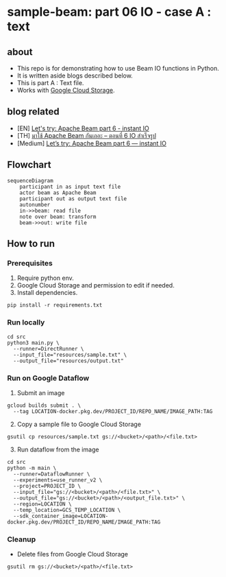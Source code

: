 # sample-beam: part 06 IO - case A : text

## about

- This repo is for demonstrating how to use Beam IO functions in Python.
- It is written aside blogs described below.
- This is part A : Text file.
- Works with [Google Cloud Storage](https://cloud.google.com/storage).

## blog related

- [EN] [Let's try: Apache Beam part 6 - instant IO](https://www.bluebirz.net/en/lets-try-apache-beam-part-6/)
- [TH] [มาใช้ Apache Beam กันเถอะ – ตอนที่ 6 IO สำเร็จรูป](https://www.bluebirz.net/th/lets-try-apache-beam-part-6-th/)
- [Medium] [Let’s try: Apache Beam part 6 — instant IO](https://medium.com/@bluebirz/lets-try-apache-beam-part-6-instant-io-fae7f79b1801)

## Flowchart

```mermaid
sequenceDiagram
    participant in as input text file
    actor beam as Apache Beam
    participant out as output text file
    autonumber
    in->>beam: read file
    note over beam: transform
    beam->>out: write file
```

## How to run

### Prerequisites

1. Require python env.
2. Google Cloud Storage and permission to edit if needed.
3. Install dependencies.

```shell
pip install -r requirements.txt
```

### Run locally

```shell
cd src
python3 main.py \
  --runner=DirectRunner \
  --input_file="resources/sample.txt" \
  --output_file="resources/output.txt"
```

### Run on Google Dataflow

1. Submit an image

```shell
gcloud builds submit . \
  --tag LOCATION-docker.pkg.dev/PROJECT_ID/REPO_NAME/IMAGE_PATH:TAG
```

2. Copy a sample file to Google Cloud Storage

```shell
gsutil cp resources/sample.txt gs://<bucket>/<path>/<file.txt>
```

3. Run dataflow from the image

```shell
cd src
python -m main \
  --runner=DataflowRunner \
  --experiments=use_runner_v2 \
  --project=PROJECT_ID \
  --input_file="gs://<bucket>/<path>/<file.txt>" \
  --output_file="gs://<bucket>/<path>/<output_file.txt>" \
  --region=LOCATION \
  --temp_location=GCS_TEMP_LOCATION \
  --sdk_container_image=LOCATION-docker.pkg.dev/PROJECT_ID/REPO_NAME/IMAGE_PATH:TAG
```

### Cleanup

- Delete files from Google Cloud Storage

```shell
gsutil rm gs://<bucket>/<path>/<file.txt>
```
